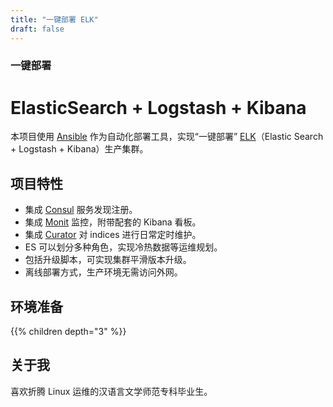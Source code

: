 ```yaml
---
title: "一键部署 ELK"
draft: false
---
```


### 一键部署
# ElasticSearch + Logstash + Kibana

本项目使用 [Ansible](https://www.ansible.com/) 作为自动化部署工具，实现“一键部署” [ELK](https://www.elastic.co/)（Elastic Search + Logstash + Kibana）生产集群。

## 项目特性

* 集成 [Consul](https://www.consul.io/) 服务发现注册。
* 集成 [Monit](https://mmonit.com/monit/) 监控，附带配套的 Kibana 看板。
* 集成 [Curator](https://www.elastic.co/guide/en/elasticsearch/client/curator/current/index.html) 对 indices 进行日常定时维护。
* ES 可以划分多种角色，实现冷热数据等运维规划。
* 包括升级脚本，可实现集群平滑版本升级。
* 离线部署方式，生产环境无需访问外网。

## **环境准备**
{{% children depth="3" %}}

## 关于我

喜欢折腾 Linux 运维的汉语言文学师范专科毕业生。
